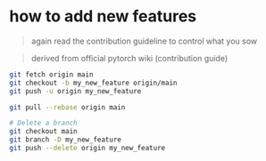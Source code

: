 # how to add new features

> again read the contribution guideline to control what you sow

> derived from official pytorch wiki (contribution guide)
```bash
git fetch origin main
git checkout -b my_new_feature origin/main
git push -u origin my_new_feature

git pull --rebase origin main

# Delete a branch
git checkout main
git branch -D my_new_feature
git push --delete origin my_new_feature
```
